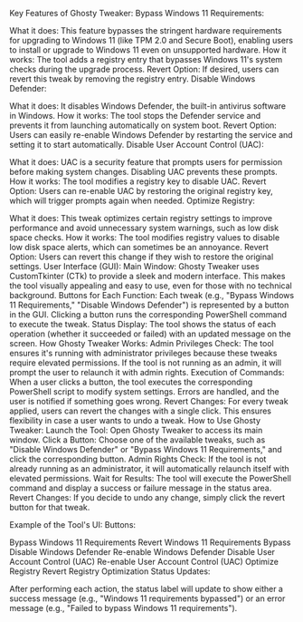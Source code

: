 Key Features of Ghosty Tweaker:
Bypass Windows 11 Requirements:

What it does: This feature bypasses the stringent hardware requirements for upgrading to Windows 11 (like TPM 2.0 and Secure Boot), enabling users to install or upgrade to Windows 11 even on unsupported hardware.
How it works: The tool adds a registry entry that bypasses Windows 11's system checks during the upgrade process.
Revert Option: If desired, users can revert this tweak by removing the registry entry.
Disable Windows Defender:

What it does: It disables Windows Defender, the built-in antivirus software in Windows.
How it works: The tool stops the Defender service and prevents it from launching automatically on system boot.
Revert Option: Users can easily re-enable Windows Defender by restarting the service and setting it to start automatically.
Disable User Account Control (UAC):

What it does: UAC is a security feature that prompts users for permission before making system changes. Disabling UAC prevents these prompts.
How it works: The tool modifies a registry key to disable UAC.
Revert Option: Users can re-enable UAC by restoring the original registry key, which will trigger prompts again when needed.
Optimize Registry:

What it does: This tweak optimizes certain registry settings to improve performance and avoid unnecessary system warnings, such as low disk space checks.
How it works: The tool modifies registry values to disable low disk space alerts, which can sometimes be an annoyance.
Revert Option: Users can revert this change if they wish to restore the original settings.
User Interface (GUI):
Main Window: Ghosty Tweaker uses CustomTkinter (CTk) to provide a sleek and modern interface. This makes the tool visually appealing and easy to use, even for those with no technical background.
Buttons for Each Function: Each tweak (e.g., "Bypass Windows 11 Requirements," "Disable Windows Defender") is represented by a button in the GUI. Clicking a button runs the corresponding PowerShell command to execute the tweak.
Status Display: The tool shows the status of each operation (whether it succeeded or failed) with an updated message on the screen.
How Ghosty Tweaker Works:
Admin Privileges Check: The tool ensures it's running with administrator privileges because these tweaks require elevated permissions. If the tool is not running as an admin, it will prompt the user to relaunch it with admin rights.
Execution of Commands: When a user clicks a button, the tool executes the corresponding PowerShell script to modify system settings. Errors are handled, and the user is notified if something goes wrong.
Revert Changes: For every tweak applied, users can revert the changes with a single click. This ensures flexibility in case a user wants to undo a tweak.
How to Use Ghosty Tweaker:
Launch the Tool: Open Ghosty Tweaker to access its main window.
Click a Button: Choose one of the available tweaks, such as "Disable Windows Defender" or "Bypass Windows 11 Requirements," and click the corresponding button.
Admin Rights Check: If the tool is not already running as an administrator, it will automatically relaunch itself with elevated permissions.
Wait for Results: The tool will execute the PowerShell command and display a success or failure message in the status area.
Revert Changes: If you decide to undo any change, simply click the revert button for that tweak.

Example of the Tool's UI:
Buttons:

Bypass Windows 11 Requirements
Revert Windows 11 Requirements Bypass
Disable Windows Defender
Re-enable Windows Defender
Disable User Account Control (UAC)
Re-enable User Account Control (UAC)
Optimize Registry
Revert Registry Optimization
Status Updates:

After performing each action, the status label will update to show either a success message (e.g., "Windows 11 requirements bypassed") or an error message (e.g., "Failed to bypass Windows 11 requirements").
